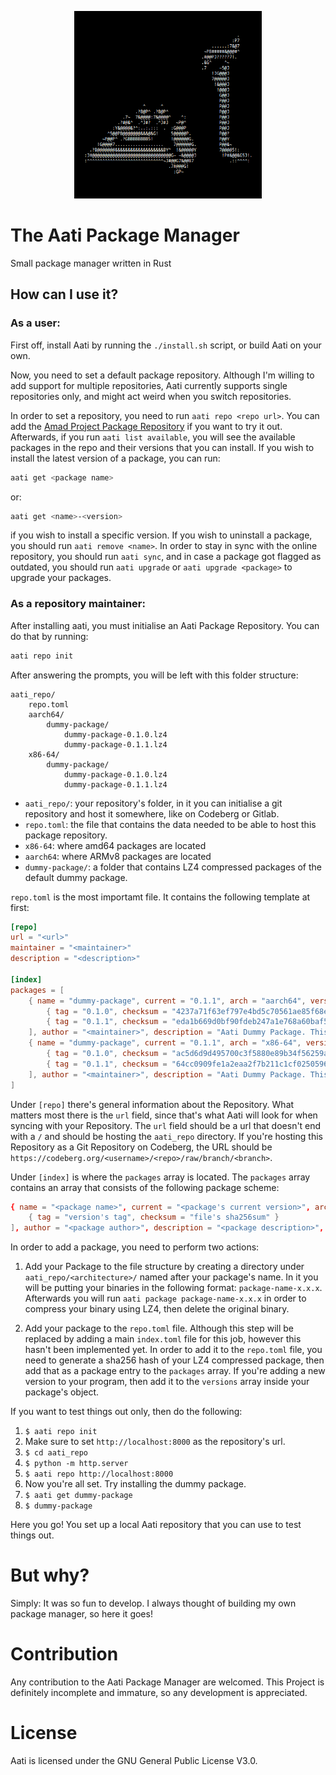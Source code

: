 <p align="center">
    <img src="aati.png" alt="Aati Andalusian Calligraphy in ASCII" width="300" />
</p>

# The Aati Package Manager
Small package manager written in Rust

## How can I use it?

### As a user:

First off, install Aati by running the `./install.sh` script, or build Aati on your own.

Now, you need to set a default package repository. Although I'm willing to add support for multiple repositories, Aati currently supports single repositories only, and might act weird when you switch repositories.

In order to set a repository, you need to run `aati repo <repo url>`. You can add the [Amad Project Package Repository](https://codeberg.org/amad/repo/raw/branch/main) if you want to try it out. Afterwards, if you run `aati list available`, you will see the available packages in the repo and their versions that you can install. If you wish to install the latest version of a package, you can run:

```bash
aati get <package name>
```

or:

```bash
aati get <name>-<version>
```

if you wish to install a specific version. If you wish to uninstall a package, you should run `aati remove <name>`. In order to stay in sync with the online repository, you should run `aati sync`, and in case a package got flagged as outdated, you should run `aati upgrade` or `aati upgrade <package>` to upgrade your packages.

### As a repository maintainer:

After installing aati, you must initialise an Aati Package Repository. You can do that by running:

```bash
aati repo init
```

After answering the prompts, you will be left with this folder structure:

```
aati_repo/
    repo.toml
    aarch64/
        dummy-package/
            dummy-package-0.1.0.lz4
            dummy-package-0.1.1.lz4
    x86-64/
        dummy-package/
            dummy-package-0.1.0.lz4
            dummy-package-0.1.1.lz4
```

- `aati_repo/`: your repository's folder, in it you can initialise a git repository and host it somewhere, like on Codeberg or Gitlab.
- `repo.toml`: the file that contains the data needed to be able to host this package repository.
- `x86-64`: where amd64 packages are located
- `aarch64`: where ARMv8 packages are located
- `dummy-package/`: a folder that contains LZ4 compressed packages of the default dummy package.

`repo.toml` is the most importamt file. It contains the following template at first:

```toml
[repo]
url = "<url>"
maintainer = "<maintainer>"
description = "<description>"

[index]
packages = [
    { name = "dummy-package", current = "0.1.1", arch = "aarch64", versions = [
        { tag = "0.1.0", checksum = "4237a71f63ef797e4bd5c70561ae85f68e66f84ae985704c14dd53fa9d81d7ac" },
        { tag = "0.1.1", checksum = "eda1b669d0bf90fdeb247a1e768a60baf56b9ba008a05c34859960be803d0ac4" },
    ], author = "<maintainer>", description = "Aati Dummy Package. This is a Package created as a template.", url = "https://codeberg.org/amad/aati" },
    { name = "dummy-package", current = "0.1.1", arch = "x86-64", versions = [
        { tag = "0.1.0", checksum = "ac5d6d9d495700c3f5880e89b34f56259a888b9ef671a76fc43410a1712acf95" },
        { tag = "0.1.1", checksum = "64cc0909fe1a2eaa2f7b211c1cf0250596d2c20b225c0c86507f01db9032913a" },
    ], author = "<maintainer>", description = "Aati Dummy Package. This is a Package created as a template.", url = "https://codeberg.org/amad/aati" }
]
```

Under `[repo]` there's general information about the Repository. What matters most there is the `url` field, since that's what Aati will look for when syncing with your Repository. The `url` field should be a url that doesn't end with a `/` and should be hosting the `aati_repo` directory. If you're hosting this Repository as a Git Repository on Codeberg, the URL should be `https://codeberg.org/<username>/<repo>/raw/branch/<branch>`.

Under `[index]` is where the `packages` array is located. The `packages` array contains an array that consists of the following package scheme:
```toml
{ name = "<package name>", current = "<package's current version>", arch = "<target architecture>", versions = [
    { tag = "version's tag", checksum = "file's sha256sum" }
], author = "<package author>", description = "<package description>", url = "<package url>" }
```

In order to add a package, you need to perform two actions:
1. Add your Package to the file structure by creating a directory under `aati_repo/<architecture>/` named after your package's name. In it you will be putting your binaries in the following format: `package-name-x.x.x`. Afterwards you will run `aati package package-name-x.x.x` in order to compress your binary using LZ4, then delete the original binary.

2. Add your package to the `repo.toml` file. Although this step will be replaced by adding a main `index.toml` file for this job, however this hasn't been implemented yet. In order to add it to the `repo.toml` file, you need to generate a sha256 hash of your LZ4 compressed package, then add that as a package entry to the `packages` array. If you're adding a new version to your program, then add it to the `versions` array inside your package's object.

If you want to test things out only, then do the following:
1. `$ aati repo init`
2. Make sure to set `http://localhost:8000` as the repository's url.
3. `$ cd aati_repo`
4. `$ python -m http.server`
5. `$ aati repo http://localhost:8000`
6. Now you're all set. Try installing the dummy package.
7. `$ aati get dummy-package`
8. `$ dummy-package`

Here you go! You set up a local Aati repository that you can use to test things out.

# But why?

Simply: It was so fun to develop. I always thought of building my own package manager, so here it goes!

# Contribution

Any contribution to the Aati Package Manager are welcomed. This Project is definitely incomplete and immature, so any development is appreciated.

# License

Aati is licensed under the GNU General Public License V3.0.
